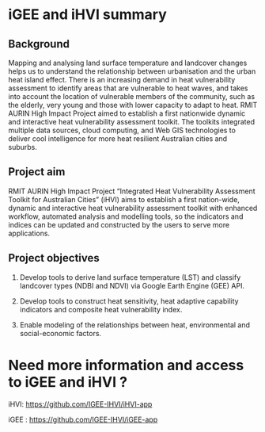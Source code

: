 # iGEE and iHVI summary

## Background
Mapping and analysing land surface temperature and landcover changes helps us to understand the relationship between urbanisation and the urban heat island effect. There is an increasing demand in heat vulnerability assessment to identify areas that are vulnerable to heat waves, and takes into account the location of vulnerable members of the community, such as the elderly, very young and those with lower capacity to adapt to heat. RMIT AURIN High Impact Project aimed to establish a first nationwide dynamic and interactive heat vulnerability assessment toolkit. The toolkits integrated multiple data sources, cloud computing, and Web GIS technologies to deliver cool intelligence for more heat resilient Australian cities and suburbs. 

## Project aim
RMIT AURIN High Impact Project “Integrated Heat Vulnerability Assessment Toolkit for Australian Cities” (iHVI) aims to establish a first nation-wide, dynamic and interactive heat vulnerability assessment toolkit with enhanced workflow, automated analysis and modelling tools, so the indicators and indices can be updated and constructed by the users to serve more applications. 

## Project objectives   

1. Develop tools to derive land surface temperature (LST) and classify landcover types (NDBI and NDVI) via Google Earth Engine (GEE) API. 

2. Develop tools to construct heat sensitivity, heat adaptive capability indicators and composite heat vulnerability index.  

3. Enable modeling of the relationships between heat, environmental and social-economic factors. 


# Need more information and access to iGEE and iHVI ?

iHVI: https://github.com/IGEE-IHVI/iHVI-app

iGEE : https://github.com/IGEE-IHVI/iGEE-app 
